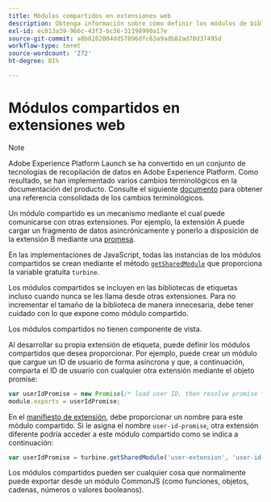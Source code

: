 ```yaml
---
title: Módulos compartidos en extensiones web
description: Obtenga información sobre cómo definir los módulos de bibliotecas para extensiones web en Adobe Experience Platform.
exl-id: ec013a39-966c-43f3-bc36-31198990a17e
source-git-commit: a8b0282004dd57096dfc63a9adb82ad70d37495d
workflow-type: tm+mt
source-wordcount: '272'
ht-degree: 81%

---
```


# Módulos compartidos en extensiones web

>[!NOTE]
>
>Adobe Experience Platform Launch se ha convertido en un conjunto de tecnologías de recopilación de datos en Adobe Experience Platform. Como resultado, se han implementado varios cambios terminológicos en la documentación del producto. Consulte el siguiente [documento](../../term-updates.md) para obtener una referencia consolidada de los cambios terminológicos.

Un módulo compartido es un mecanismo mediante el cual puede comunicarse con otras extensiones. Por ejemplo, la extensión A puede cargar un fragmento de datos asincrónicamente y ponerlo a disposición de la extensión B mediante una [promesa](https://developer.mozilla.org/en-US/docs/Web/JavaScript/Reference/Global_Objects/Promise).

En las implementaciones de JavaScript, todas las instancias de los módulos compartidos se crean mediante el método [`getSharedModule`](../turbine.md#shared) que proporciona la variable gratuita `turbine`.

Los módulos compartidos se incluyen en las bibliotecas de etiquetas incluso cuando nunca se les llama desde otras extensiones. Para no incrementar el tamaño de la biblioteca de manera innecesaria, debe tener cuidado con lo que expone como módulo compartido.

Los módulos compartidos no tienen componente de vista.

Al desarrollar su propia extensión de etiqueta, puede definir los módulos compartidos que desea proporcionar. Por ejemplo, puede crear un módulo que cargue un ID de usuario de forma asíncrona y que, a continuación, comparta el ID de usuario con cualquier otra extensión mediante el objeto promise:

```javascript
var userIdPromise = new Promise(/* load user ID, then resolve promise */);
module.exports = userIdPromise;
```

En el [manifiesto de extensión](../manifest.md), debe proporcionar un nombre para este módulo compartido. Si le asigna el nombre `user-id-promise`, otra extensión diferente podría acceder a este módulo compartido como se indica a continuación:

```javascript
var userIdPromise = turbine.getSharedModule('user-extension', 'user-id-promise');
```

Los módulos compartidos pueden ser cualquier cosa que normalmente puede exportar desde un módulo CommonJS (como funciones, objetos, cadenas, números o valores booleanos).
